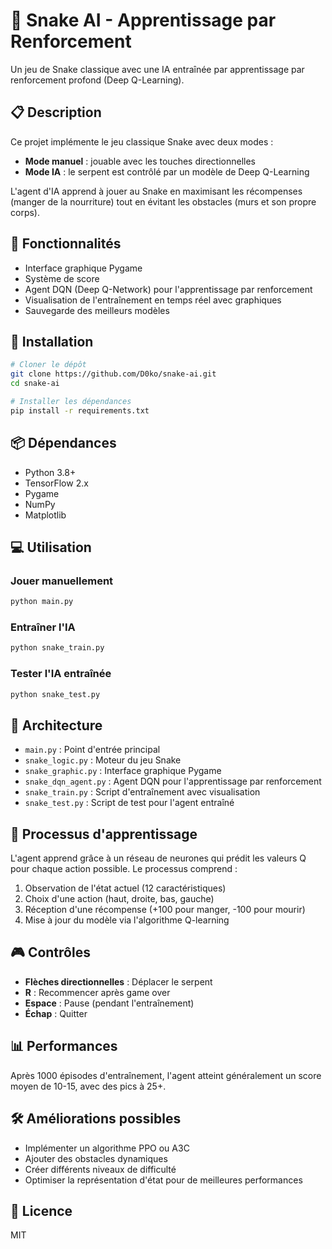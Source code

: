 # 🐍 Snake AI - Apprentissage par Renforcement

Un jeu de Snake classique avec une IA entraînée par apprentissage par renforcement profond (Deep Q-Learning).

## 📋 Description

Ce projet implémente le jeu classique Snake avec deux modes :
- **Mode manuel** : jouable avec les touches directionnelles
- **Mode IA** : le serpent est contrôlé par un modèle de Deep Q-Learning

L'agent d'IA apprend à jouer au Snake en maximisant les récompenses (manger de la nourriture) tout en évitant les obstacles (murs et son propre corps).

## 🚀 Fonctionnalités

- Interface graphique Pygame
- Système de score
- Agent DQN (Deep Q-Network) pour l'apprentissage par renforcement
- Visualisation de l'entraînement en temps réel avec graphiques
- Sauvegarde des meilleurs modèles

## 🔧 Installation

```bash
# Cloner le dépôt
git clone https://github.com/D0ko/snake-ai.git
cd snake-ai

# Installer les dépendances
pip install -r requirements.txt
```

## 📦 Dépendances

- Python 3.8+
- TensorFlow 2.x
- Pygame
- NumPy
- Matplotlib

## 💻 Utilisation

### Jouer manuellement

```bash
python main.py
```

### Entraîner l'IA

```bash
python snake_train.py
```

### Tester l'IA entraînée

```bash
python snake_test.py
```

## 🧠 Architecture

- `main.py` : Point d'entrée principal
- `snake_logic.py` : Moteur du jeu Snake
- `snake_graphic.py` : Interface graphique Pygame
- `snake_dqn_agent.py` : Agent DQN pour l'apprentissage par renforcement
- `snake_train.py` : Script d'entraînement avec visualisation
- `snake_test.py` : Script de test pour l'agent entraîné

## 🔄 Processus d'apprentissage

L'agent apprend grâce à un réseau de neurones qui prédit les valeurs Q pour chaque action possible. Le processus comprend :

1. Observation de l'état actuel (12 caractéristiques)
2. Choix d'une action (haut, droite, bas, gauche)
3. Réception d'une récompense (+100 pour manger, -100 pour mourir)
4. Mise à jour du modèle via l'algorithme Q-learning

## 🎮 Contrôles

- **Flèches directionnelles** : Déplacer le serpent
- **R** : Recommencer après game over
- **Espace** : Pause (pendant l'entraînement)
- **Échap** : Quitter

## 📊 Performances

Après 1000 épisodes d'entraînement, l'agent atteint généralement un score moyen de 10-15, avec des pics à 25+.

## 🛠️ Améliorations possibles

- Implémenter un algorithme PPO ou A3C
- Ajouter des obstacles dynamiques
- Créer différents niveaux de difficulté
- Optimiser la représentation d'état pour de meilleures performances

## 📜 Licence

MIT
